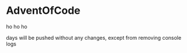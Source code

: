 # AdventOfCode
ho ho ho

days will be pushed without any changes, except from removing console logs
